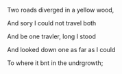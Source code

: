 Two roads diverged in a yellow wood,

And sory I could not travel both

And be one travler, long I stood

And looked down one as far as I could

To where it bnt in the undrgrowth;

